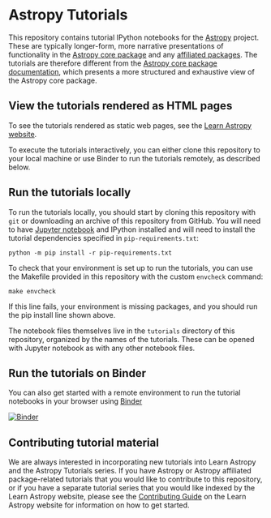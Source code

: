 # Astropy Tutorials

This repository contains tutorial IPython notebooks for the
[Astropy](http://astropy.org) project. These are typically longer-form, more
narrative presentations of functionality in the [Astropy core
package](https://github.com/astropy/astropy) and any [affiliated
packages](http://www.astropy.org/affiliated/index.html). The tutorials are
therefore different from the [Astropy core package
documentation](http://docs.astropy.org), which presents a more structured and
exhaustive view of the Astropy core package.


## View the tutorials rendered as HTML pages

To see the tutorials rendered as static web pages, see the [Learn Astropy
website](https://learn.astropy.org).

To execute the tutorials interactively, you can either clone this repository to
your local machine or use Binder to run the tutorials remotely, as described
below.


## Run the tutorials locally

To run the tutorials locally, you should start by cloning this repository with
`git` or downloading an archive of this repository from GitHub. You will need to
have [Jupyter notebook](http://jupyter.org/) and IPython installed and will need
to install the tutorial dependencies specified in `pip-requirements.txt`:

    python -m pip install -r pip-requirements.txt

To check that your environment is set up to run the tutorials, you can use the
Makefile provided in this repository with the custom `envcheck` command:

    make envcheck

If this line fails, your environment is missing packages, and you should run the
pip install line shown above.

The notebook files themselves live in the `tutorials` directory of this
repository, organized by the names of the tutorials. These can be opened with
Jupyter notebook as with any other notebook files.


## Run the tutorials on Binder

You can also get started with a remote environment to run the tutorial notebooks
in your browser using [Binder](http://mybinder.org)

[![Binder](http://mybinder.org/badge.svg)](https://mybinder.org/v2/gh/astropy/astropy-tutorials/main?filepath=tutorials)


Contributing tutorial material
------------------------------

We are always interested in incorporating new tutorials into Learn Astropy and
the Astropy Tutorials series. If you have Astropy or Astropy affiliated
package-related tutorials that you would like to contribute to this repository,
or if you have a separate tutorial series that you would like indexed by the
Learn Astropy website, please see the [Contributing
Guide](https://learn.astropy.org/contributing) on the Learn Astropy website for
information on how to get started.
